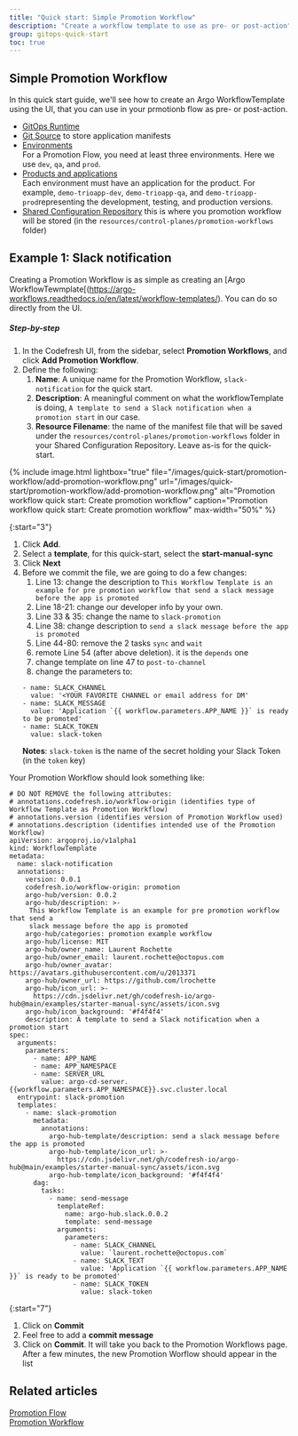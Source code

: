 ```yaml
---
title: "Quick start: Simple Promotion Workflow"
description: "Create a workflow template to use as pre- or post-action"
group: gitops-quick-start
toc: true
---
```


## Simple Promotion Workflow
In this quick start guide, we'll see how to create an Argo WorkflowTemplate using the UI, that you can use in your prmotionb flow as pre- or post-action.

* [GitOps Runtime]({{site.baseurl}}/docs/gitops-quick-start/runtime/)
* [Git Source]({{site.baseurl}}/docs/gitops-quick-start/create-git-source/) to store application manifests
* [Environments]({{site.baseurl}}/docs/gitops-quick-start/quick-start-gitops-environments/)  
  For a Promotion Flow, you need at least three environments.
  Here we use `dev`, `qa`, and `prod`.
* [Products and applications]({{site.baseurl}}/docs/gitops-quick-start/create-app-ui/)  
  Each environment must have an application for the product. For example, `demo-trioapp-dev`, `demo-trioapp-qa`, and `demo-trioapp-prod`representing the development, testing, and production versions.
* [Shared Configuration Repository]({{site.baseurl}}/docs/installation/gitops/shared-configuration)
  this is where you promotion workflow will be stored (in the `resources/control-planes/promotion-workflows` folder)

## Example 1: Slack notification

Creating a Promotion Workflow is as simple as creating an [Argo WorkflowTewmplate[(https://argo-workflows.readthedocs.io/en/latest/workflow-templates/).
You can do so directly from the UI.

##### Step-by-step

1. In the Codefresh UI, from the sidebar, select **Promotion Workflows**, and
   click **Add Promotion Workflow**.
1. Define the following:
    1. **Name**: A unique name for the Promotion Workflow, `slack-notification`
    for the quick start.
    1. **Description**: A meaningful comment on what the workflowTemplate is
    doing, `A template to send a Slack notification when a promotion start` in
    our case.
    1. **Resource Filename**: the name of the manifest file that will be saved
    under the `resources/control-planes/promotion-workflows`
    folder in your Shared Configuration Repository. Leave as-is for the
    quick-start.

{% include
	image.html
	lightbox="true"
	file="/images/quick-start/promotion-workflow/add-promotion-workflow.png"
	url="/images/quick-start/promotion-workflow/add-promotion-workflow.png"
	alt="Promotion workflow quick start: Create promotion workflow"
	caption="Promotion workflow quick start: Create promotion workflow"
  max-width="50%"
%}

{:start="3"}
1. Click **Add**.
1. Select a **template**, for this quick-start, select the **start-manual-sync**
1. Click **Next**
1. Before we commit the file, we are going to do a few changes:
    1. Line 13: change the description to `This Workflow Template is an example for pre promotion workflow that
    send a slack message before the app is promoted`
    1. Line 18-21: change our developer info by your own.
    1. Line 33 & 35: change the name to `slack-promotion`
    1. Line 38: change description to `send a slack message before the app is promoted`
    1. Line 44-80: remove the 2 tasks `sync` and `wait`
    1. remote Line 54 (after above deletion). it is the `depends` one
    1. change template on line 47 to `post-to-channel`
    1. change the parameters to:
    ```
    - name: SLACK_CHANNEL
      value: '<YOUR FAVORITE CHANNEL or email address for DM'
    - name: SLACK_MESSAGE
      value: 'Application `{{ workflow.parameters.APP_NAME }}` is ready to be promoted'
    - name: SLACK_TOKEN
      value: slack-token
    ```
    **Notes**: `slack-token` is the name of the secret holding your Slack Token (in the `token` key)

Your Promotion Workflow should look something like:
```
# DO NOT REMOVE the following attributes:
# annotations.codefresh.io/workflow-origin (identifies type of Workflow Template as Promotion Workflow)
# annotations.version (identifies version of Promotion Workflow used)
# annotations.description (identifies intended use of the Promotion Workflow)
apiVersion: argoproj.io/v1alpha1
kind: WorkflowTemplate
metadata:
  name: slack-notification
  annotations:
    version: 0.0.1
    codefresh.io/workflow-origin: promotion
    argo-hub/version: 0.0.2
    argo-hub/description: >-
     This Workflow Template is an example for pre promotion workflow that send a
     slack message before the app is promoted
    argo-hub/categories: promotion example workflow
    argo-hub/license: MIT
    argo-hub/owner_name: Laurent Rochette
    argo-hub/owner_email: laurent.rochette@octopus.com
    argo-hub/owner_avatar: https://avatars.githubusercontent.com/u/2013371
    argo-hub/owner_url: https://github.com/lrochette
    argo-hub/icon_url: >-
      https://cdn.jsdelivr.net/gh/codefresh-io/argo-hub@main/examples/starter-manual-sync/assets/icon.svg
    argo-hub/icon_background: '#f4f4f4'
    description: A template to send a Slack notification when a promotion start
spec:
  arguments:
    parameters:
      - name: APP_NAME
      - name: APP_NAMESPACE
      - name: SERVER_URL
        value: argo-cd-server.{{workflow.parameters.APP_NAMESPACE}}.svc.cluster.local
  entrypoint: slack-promotion
  templates:
    - name: slack-promotion
      metadata:
        annotations:
          argo-hub-template/description: send a slack message before the app is promoted
          argo-hub-template/icon_url: >-
            https://cdn.jsdelivr.net/gh/codefresh-io/argo-hub@main/examples/starter-manual-sync/assets/icon.svg
          argo-hub-template/icon_background: '#f4f4f4'
      dag:
        tasks:
          - name: send-message
            templateRef:
              name: argo-hub.slack.0.0.2
              template: send-message
            arguments:
              parameters:
                - name: SLACK_CHANNEL
                  value: `laurent.rochette@octopus.com`
                - name: SLACK_TEXT
                  value: 'Application `{{ workflow.parameters.APP_NAME }}` is ready to be promoted'
                - name: SLACK_TOKEN
                  value: slack-token
```
{:start="7"}
1. Click on **Commit**
1. Feel free to add a **commit message**
1. Click on **Commit**. It will take you back to the Promotion Workflows page.
   After a few minutes, the new Promotion Worflow should appear in the list


## Related articles
[Promotion Flow]({{site.baseurl}}/docs/promotions/promotion-flow/)   
[Promotion Workflow]({{site.baseurl}}/docs/promotions/promotion-workflow/)   
